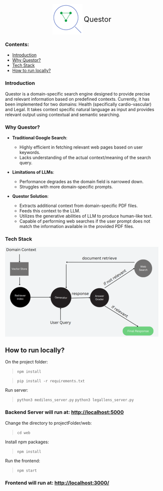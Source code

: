 <p align="center">
  <img src="web/src/assets/logo.png" alt="Logo" style="vertical-align: middle;">
  <span style="font-size: 24px; vertical-align: middle;">Questor</span>
</p>

### Contents:
- [Introduction](https://github.com/supremex04/contextual-search?tab=readme-ov-file#introduction)
- [Why Questor?](https://github.com/supremex04/contextual-search?tab=readme-ov-file#why-questor)
- [Tech Stack](https://github.com/supremex04/contextual-search?tab=readme-ov-file#tech-stack)
- [How to run locally?](https://github.com/supremex04/contextual-search?tab=readme-ov-file#how-to-run-locally)

### Introduction
Questor is a domain-specific search engine designed to provide precise and relevant information based on predefined contexts. Currently, it has been implemented for two domains: Health (specifically cardio-vascular) and Legal. It takes context specific natural language as input and provides relevant output using contextual and semantic searching.

### Why Questor?
- **Traditional Google Search**:
  - Highly efficient in fetching relevant web pages based on user keywords.
  - Lacks understanding of the actual context/meaning of the search query.

- **Limitations of LLMs**:
  - Performance degrades as the domain field is narrowed down.
  - Struggles with more domain-specific prompts.

- **Questor Solution**:
  - Extracts additional context from domain-specific PDF files.
  - Feeds this context to the LLM.
  - Utilizes the generative abilities of LLM to produce human-like text.
  - Capable of performing web searches if the user prompt does not match the information available in the provided PDF files.




### Tech Stack
![Alt text](web/src/assets/workflow.png)



## How to run locally?

On the project folder:

> ``` npm install ```

> ```pip install -r requirements.txt```



Run server:
> ```python3 medilens_server.py```
> ```python3 legallens_server.py```

### Backend Server will run at: [http://localhost:5000](http://localhost:5000)

Change the directory to projectFolder/web:
> ```cd web```

Install npm packages:
> ```npm install```

Run the frontend:
> ```npm start```


### Frontend will run at: [http://localhost:3000/](http://localhost:3000/)
